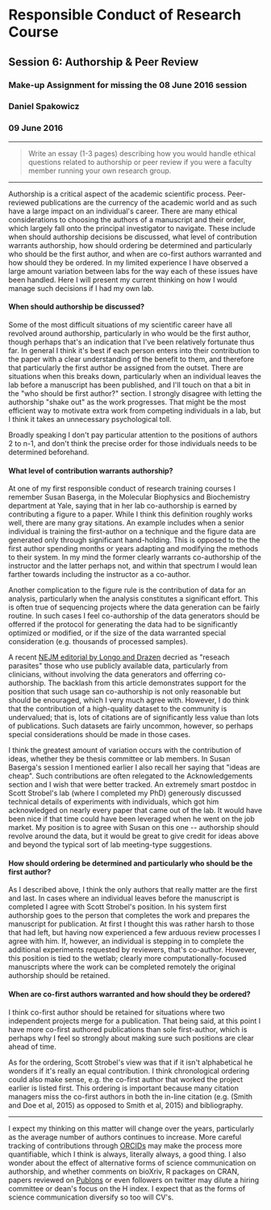# Responsible Conduct of Research Course
## Session 6: Authorship & Peer Review


### Make-up Assignment for missing the 08 June 2016 session
### Daniel Spakowicz
### 09 June 2016

***


>Write an essay (1-3 pages) describing how you would handle ethical questions related to authorship or peer review if you were a faculty member running your own research group. 

***

Authorship is a critical aspect of the academic scientific process. Peer-reviewed publications are the currency of the academic world and as such have a large impact on an individual's career. There are many ethical considerations to choosing the authors of a manuscript and their order, which largely fall onto the principal investigator to navigate. These include when should authorship decisions be discussed, what level of contribution warrants authorship, how should ordering be determined and particularly who should be the first author, and when are co-first authors warranted and how should they be ordered. In my limited experience I have observed a large amount variation between labs for the way each of these issues have been handled. Here I will present my current thinking on how I would manage such decisions if I had my own lab.


#### When should authorship be discussed?

Some of the most difficult situations of my scientific career have all revolved around authorship, particularly in who would be the first author, though perhaps that's an indication that I've been relatively fortunate thus far. In general I think it's best if each person enters into their contribution to the paper with a clear understanding of the benefit to them, and therefore that particularly the first author be assigned from the outset. There are situations when this breaks down, particularly when an individual leaves the lab before a manuscript has been published, and I'll touch on that a bit in the "who should be first author?" section. I strongly disagree with letting the authorship "shake out" as the work progresses. That might be the most efficient way to motivate extra work from competing individuals in a lab, but I think it takes an unnecessary psychological toll. 

Broadly speaking I don't pay particular attention to the positions of authors 2 to n-1, and don't think the precise order for those individuals needs to be determined beforehand.

#### What level of contribution warrants authorship?

At one of my first responsible conduct of research training courses I remember Susan Baserga, in the Molecular Biophysics and Biochemistry department at Yale, saying that in her lab co-authorship is earned by contributing a figure to a paper. While I think this definition roughly works well, there are many gray sitations. An example includes when a senior individual is training the first-author on a technique and the figure data are generated only through significant hand-holding. This is opposed to the the first author spending months or years adapting and modifying the methods to their system. In my mind the former clearly warrants co-authorship of the instructor and the latter perhaps not, and within that spectrum I would lean farther towards including the instructor as a co-author.

Another complication to the figure rule is the contribution of data for an analysis, particularly when the analysis constitutes a significant effort. This is often true of sequencing projects where the data generation can be fairly routine. In such cases I feel co-authorship of the data generators should be offerred if the protocol for generating the data had to be significantly optimized or modified, or if the size of the data warranted special consideration (e.g. thousands of processed samples). 

A recent [NEJM editorial by Longo and Drazen](http://www.nejm.org/doi/full/10.1056/NEJMe1516564#t=article) decried as "reseach parasites" those who use publicly available data, particularly from clinicians, without involving the data generators and offerring co-authorship. The backlash from this article demonstrates support for the position that such usage san co-authorship is not only reasonable but should be enouraged, which I very much agree with. However, I do think that the contribution of a high-quality dataset to the community is undervalued; that is, lots of citations are of significantly less value than lots of publications. Such datasets are fairly uncommon, however, so perhaps special considerations should be made in those cases. 

I think the greatest amount of variation occurs with the contribution of ideas, whether they be thesis committee or lab members. In Susan Baserga's session I mentioned earlier I also recall her saying that "ideas are cheap". Such contributions are often relegated to the Acknowledgements section and I wish that were better tracked. An extremely smart postdoc in Scott Strobel's lab (where I completed my PhD) generously discussed technical details of experiments with individuals, which got him acknowledged on nearly every paper that came out of the lab. It would have been nice if that time could have been leveraged when he went on the job market. My position is to agree with Susan on this one -- authorship should revolve around the data, but it would be great to give credit for ideas above and beyond the typical sort of lab meeting-type suggestions.

#### How should ordering be determined and particularly who should be the first author?

As I described above, I think the only authors that really matter are the first and last. In cases where an individual leaves before the manuscript is completed I agree with Scott Strobel's position. In his system first authorship goes to the person that completes the work and prepares the manuscript for publication. At first I thought this was rather harsh to those that had left, but having now experienced a few arduous review processes I agree with him. If, however, an individual is stepping in to complete the additional experiments requested by reviewers, that's co-author. However, this position is tied to the wetlab; clearly more computationally-focused manuscripts where the work can be completed remotely the original authorship should be retained. 

#### When are co-first authors warranted and how should they be ordered?

I think co-first author should be retained for situations where two independent projects merge for a publication. That being said, at this point I have more co-first authored publications than sole first-author, which is perhaps why I feel so strongly about making sure such positions are clear ahead of time. 

As for the ordering, Scott Strobel's view was that if it isn't alphabetical he wonders if it's really an equal contribution. I think chronological ordering could also make sense, e.g. the co-first author that worked the project earlier is listed first. This ordering is important because many citation managers miss the co-first authors in both the in-line citation (e.g. (Smith and Doe et al, 2015) as opposed to Smith et al, 2015) and bibliography.  

***

I expect my thinking on this matter will change over the years, particularly as the average number of authors continues to increase. More careful tracking of contributions through [ORCIDs](http://orcid.org/) may make the process more quantifiable, which I think is always, literally always, a good thing. I also wonder about the effect of alternative forms of science communication on authorship, and whether comments on bioXriv, R packages on CRAN, papers reviewed on [Publons](https://publons.com/) or even followers on twitter may dilute a hiring committee or dean's focus on the H index. I expect that as the forms of science communication diversify so too will CV's. 





